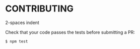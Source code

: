 CONTRIBUTING
============

2-spaces indent

Check that your code passes the tests before submitting a PR:

    $ npm test
